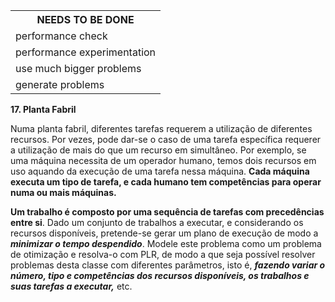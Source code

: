 <table>
  <tr>
    <th colspan="4">NEEDS TO BE DONE</th>
  </tr>
  <tr>
    <td colspan="4">performance check</td>
  </tr>
  <tr>
    <td colspan="4">performance experimentation</td>
  </tr>
  <tr>
    <td colspan="4">use much bigger problems</td>
  </tr>
  <tr>
    <td colspan="4">generate problems</td>
  </tr>
</table>


<strong>17. Planta Fabril</strong>
<p>
  Numa planta fabril, diferentes tarefas requerem a utilização de diferentes recursos. Por vezes,
  pode dar-se o caso de uma tarefa específica requerer a utilização de mais do que um recurso
  em simultâneo. Por exemplo, se uma máquina necessita de um operador humano, temos dois
  recursos em uso aquando da execução de uma tarefa nessa máquina.
  <strong>Cada máquina executa um tipo de tarefa, e cada humano tem competências para operar numa
  ou mais máquinas.</strong>
</p>
<p>
  <strong>Um trabalho é composto por uma sequência de tarefas com precedências entre si</strong>.
  Dado um conjunto de trabalhos a executar, e considerando os recursos disponíveis, pretende-se
  gerar um plano de execução de modo a <strong><i>minimizar o tempo despendido</i></strong>.
  Modele este problema como um problema de otimização e resolva-o com PLR, de modo a que
  seja possível resolver problemas desta classe com diferentes parâmetros, isto é, <strong><i>
  fazendo variar o número, tipo e competências dos recursos disponíveis, os trabalhos e suas 
  tarefas a executar,</i></strong> etc.
</p>
